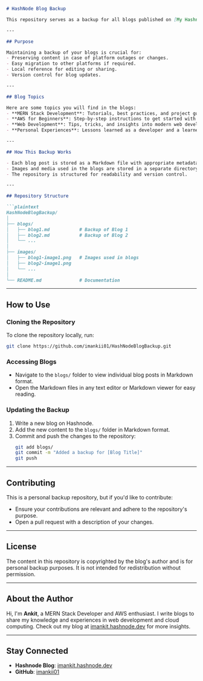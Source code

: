 ```markdown
# HashNode Blog Backup

This repository serves as a backup for all blogs published on [My Hashnode Blog](https://imankit.hashnode.dev/?source=top_nav_blog_home). It ensures that the content is securely stored and readily available for reference, archiving, or migration purposes.

---

## Purpose

Maintaining a backup of your blogs is crucial for:
- Preserving content in case of platform outages or changes.
- Easy migration to other platforms if required.
- Local reference for editing or sharing.
- Version control for blog updates.

---

## Blog Topics

Here are some topics you will find in the blogs:
- **MERN Stack Development**: Tutorials, best practices, and project guides.
- **AWS for Beginners**: Step-by-step instructions to get started with AWS services.
- **Web Development**: Tips, tricks, and insights into modern web development practices.
- **Personal Experiences**: Lessons learned as a developer and a learner.

---

## How This Backup Works

- Each blog post is stored as a Markdown file with appropriate metadata (e.g., title, date, tags).
- Images and media used in the blogs are stored in a separate directory for easy access.
- The repository is structured for readability and version control.

---

## Repository Structure

```plaintext
HashNodeBlogBackup/
│
├── blogs/
│   ├── blog1.md           # Backup of Blog 1
│   ├── blog2.md           # Backup of Blog 2
│   └── ...
│
├── images/
│   ├── blog1-image1.png   # Images used in blogs
│   ├── blog2-image1.png
│   └── ...
│
└── README.md              # Documentation
```

---

## How to Use

### Cloning the Repository
To clone the repository locally, run:
```bash
git clone https://github.com/imankii01/HashNodeBlogBackup.git
```

### Accessing Blogs
- Navigate to the `blogs/` folder to view individual blog posts in Markdown format.
- Open the Markdown files in any text editor or Markdown viewer for easy reading.

### Updating the Backup
1. Write a new blog on Hashnode.
2. Add the new content to the `blogs/` folder in Markdown format.
3. Commit and push the changes to the repository:
   ```bash
   git add blogs/
   git commit -m "Added a backup for [Blog Title]"
   git push
   ```

---

## Contributing

This is a personal backup repository, but if you'd like to contribute:
- Ensure your contributions are relevant and adhere to the repository's purpose.
- Open a pull request with a description of your changes.

---

## License

The content in this repository is copyrighted by the blog's author and is for personal backup purposes. It is not intended for redistribution without permission.

---

## About the Author

Hi, I'm **Ankit**, a MERN Stack Developer and AWS enthusiast. I write blogs to share my knowledge and experiences in web development and cloud computing. Check out my blog at [imankit.hashnode.dev](https://imankit.hashnode.dev/?source=top_nav_blog_home) for more insights.

---

## Stay Connected

- **Hashnode Blog**: [imankit.hashnode.dev](https://imankit.hashnode.dev/?source=top_nav_blog_home)
- **GitHub**: [imankii01](https://github.com/imankii01)
```
